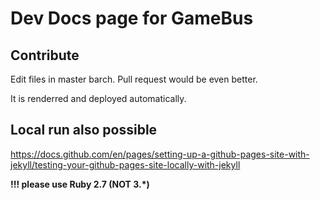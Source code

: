 # Dev Docs page for GameBus

## Contribute

Edit files in master barch.
Pull request would be even better.

It is renderred and deployed automatically.

## Local run also possible

https://docs.github.com/en/pages/setting-up-a-github-pages-site-with-jekyll/testing-your-github-pages-site-locally-with-jekyll

**!!! please use Ruby 2.7 (NOT 3.*)**